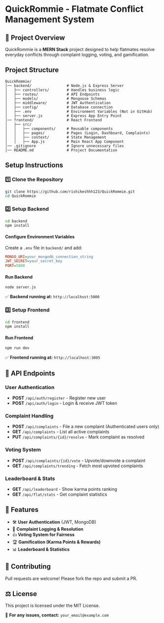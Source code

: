 # QuickRommie - Flatmate Conflict Management System

## 🚀 Project Overview
QuickRommie is a **MERN Stack** project designed to help flatmates resolve everyday conflicts through complaint logging, voting, and gamification.

##  Project Structure
```
QuickRommie/
│── backend/                # Node.js & Express Server
│   ├── controllers/        # Handles business logic
│   ├── routes/             # API Endpoints
│   ├── models/             # Mongoose Schemas
│   ├── middleware/         # JWT Authentication
│   ├── config/             # Database connection
│   ├── .env                # Environment Variables (Not in GitHub)
│   ├── server.js           # Express App Entry Point
│── frontend/               # React Frontend
│   ├── src/
│   │   ├── components/     # Reusable components
│   │   ├── pages/          # Pages (Login, Dashboard, Complaints)
│   │   ├── context/        # State Management
│   │   ├── App.js          # Main React App Component
│── .gitignore              # Ignore unnecessary files
│── README.md               # Project Documentation
```

##  Setup Instructions

### **1️⃣ Clone the Repository**
```bash
git clone https://github.com/rishikeshhh123/QuickRommie.git
cd QuickRommie
```

### **2️⃣ Setup Backend**
```bash
cd backend
npm install
```
#### **Configure Environment Variables**
Create a `.env` file in `backend/` and add:
```ini
MONGO_URI=your_mongodb_connection_string
JWT_SECRET=your_secret_key
PORT=5000
```
#### **Run Backend**
```bash
node server.js
```
✅ **Backend running at:** `http://localhost:5000`

### **3️⃣ Setup Frontend**
```bash
cd frontend
npm install
```
#### **Run Frontend**
```bash
npm run dev
```
✅ **Frontend running at:** `http://localhost:3005`

## 📡 API Endpoints

### **User Authentication**
- **POST** `/api/auth/register` - Register new user
- **POST** `/api/auth/login` - Login & receive JWT token

### **Complaint Handling**
- **POST** `/api/complaints` - File a new complaint (Authenticated users only)
- **GET** `/api/complaints` - List all active complaints
- **PUT** `/api/complaints/{id}/resolve` - Mark complaint as resolved

### **Voting System**
- **POST** `/api/complaints/{id}/vote` - Upvote/downvote a complaint
- **GET** `/api/complaints/trending` - Fetch most upvoted complaints

### **Leaderboard & Stats**
- **GET** `/api/leaderboard` - Show karma points ranking
- **GET** `/api/flat/stats` - Get complaint statistics

## 🎯 Features
- 🛠 **User Authentication** (JWT, MongoDB)
- 📝 **Complaint Logging & Resolution**
- 👍 **Voting System for Fairness**
- 🏆 **Gamification (Karma Points & Rewards)**
- 📊 **Leaderboard & Statistics**

## 🤝 Contributing
Pull requests are welcome! Please fork the repo and submit a PR.

## ⚖️ License
This project is licensed under the MIT License.

📩 **For any issues, contact:** `your_email@example.com`
